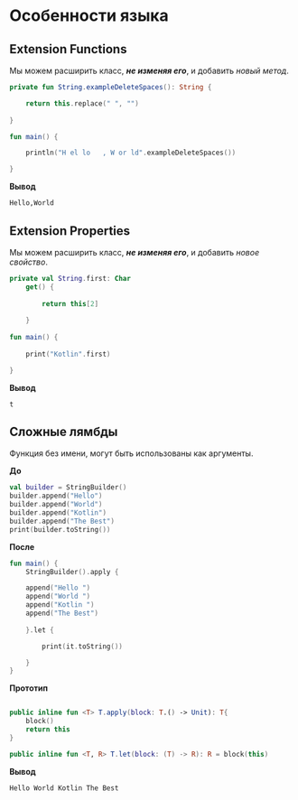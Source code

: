 # Особенности языка

## Extension Functions 
Мы можем расширить класс, ***не изменяя его***, и добавить _новый метод_.

```kotlin
private fun String.exampleDeleteSpaces(): String {

    return this.replace(" ", "")
    
}

fun main() {

    println("H el lo   , W or ld".exampleDeleteSpaces()) 

} 
```
**Вывод**
```
Hello,World
```

##
##

## Extension Properties
Мы можем расширить класс, ***не изменяя его***, и добавить _новое свойство_.

```kotlin
private val String.first: Char
    get() {
        
        return this[2]
        
    }
        
fun main() {
        
    print("Kotlin".first)

} 
```
**Вывод**
```
t
```

##
##

## Сложные лямбды
Функция без имени, могут быть использованы как аргументы.

**До**
 ```kotlin
 val builder = StringBuilder()
 builder.append("Hello")
 builder.append("World")
 builder.append("Kotlin")
 builder.append("The Best")
 print(builder.toString())
 ```
 
**После**
```kotlin
fun main() {
    StringBuilder().apply {

    append("Hello ")
    append("World ")
    append("Kotlin ")
    append("The Best")
    
    }.let {

        print(it.toString())

    }
}
```
**Прототип**
```kotlin

public inline fun <T> T.apply(block: T.() -> Unit): T{
    block()
    return this
}

public inline fun <T, R> T.let(block: (T) -> R): R = block(this)

```
**Вывод**
```
Hello World Kotlin The Best
```

##
##

## 
